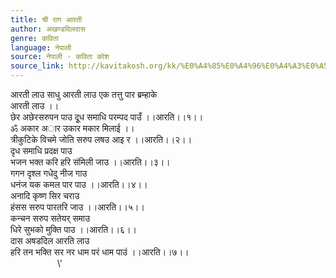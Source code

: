 ```yaml
---
title: श्री राग आरती
author: अखण्डदिलदास
genre: कविता
language: नेपाली
source: नेपाली - कविता कोश
source_link: http://kavitakosh.org/kk/%E0%A4%85%E0%A4%96%E0%A4%A3%E0%A5%8D%E0%A4%A1%E0%A4%A6%E0%A4%BF%E0%A4%B2%E0%A4%A6%E0%A4%BE%E0%A4%B8
---
```


आरती लाउ साधु आरती लाउ एक तत्तु पार ब्रम्हाके  
आरती लाउ ।।  
छेर अछेरसरुपन पाउ दूृध समाधि परम्पद पाउँ ।।आरति।।१।।  
ॐ अकार अार उकार मकार मिलाई ।।  
त्रीकुटिके विचमे जोति सरुप लषउ आइ र ।।आरति।।२।।  
दृध समाधि प्रदक्ष पाउ  
भजन भक्त करि हरि संमिली जाउ ।।आरति।।३।।  
गगन दृश्ल गधेदु नीज गाउ  
धनंज यक कमल पार पाउ ।।आरति।।४।।  
अनादि कृष्ण सिर चराउ  
हंसस सरुप पारतरि जाउ ।।आरति।।५।।  
कन्चन सरुप सतेयर् समाउ  
धिरे सुभको मुक्ति पाउ ।।आरति।।६।।  
दास अषडदिल आरति लाउ  
हरि तन भक्ति सर नर धाम परं धाम पाउं ।।आरति।।७।।  
                   \\'
